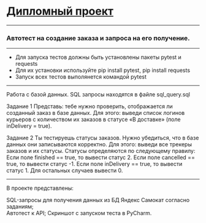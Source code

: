 # [Дипломный проект]()
________________________________________________________
### Автотест на создание заказа и запроса на его получение.
________________________________________________________________
- Для запуска тестов должны быть установлены пакеты pytest и requests
- Для их установки используйте pip install pytest, pip install requests
- Запуск всех тестов выполянется командой pytest
________________________________________________________________
Работа с базой данных.
SQL запросы находятся в файле sql_query.sql

Задание 1
Представь: тебе нужно проверить, отображается ли созданный заказ в базе данных. Для этого: выведи список логинов курьеров с количеством их заказов в статусе «В доставке» (поле inDelivery = true).

Задание 2
Ты тестируешь статусы заказов. Нужно убедиться, что в базе данных они записываются корректно. Для этого: выведи все трекеры заказов и их статусы.
Статусы определяются по следующему правилу:
Если поле finished == true, то вывести статус 2.
Если поле canсelled == true, то вывести статус -1.
Если поле inDelivery == true, то вывести статус 1.
Для остальных случаев вывести 0.
_________________________________________________________
В проекте представлены:

SQL-запросы для получения данных из БД Яндекс Самокат согласно заданиям;                                  
Автотест к API;
Скриншот с запуском теста в PyCharm.
